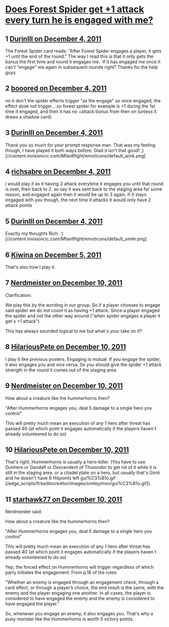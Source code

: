 # [Does Forest Spider get +1 attack every turn he is engaged with me?](https://community.fantasyflightgames.com/topic/57143-does-forest-spider-get-1-attack-every-turn-he-is-engaged-with-me/)

## 1 [DurinIII on December 4, 2011](https://community.fantasyflightgames.com/topic/57143-does-forest-spider-get-1-attack-every-turn-he-is-engaged-with-me/?do=findComment&comment=563760)

The Forest Spider card reads: "After Forest Spider engages a player, it gets +1 until the end of the round." The way I read this is that it only gets the bonus the first time and round it engages me.  If it has engaged me once it can't "engage" me again in subsequent rounds right? Thanks for the help guys. 

## 2 [booored on December 4, 2011](https://community.fantasyflightgames.com/topic/57143-does-forest-spider-get-1-attack-every-turn-he-is-engaged-with-me/?do=findComment&comment=563762)

no it don't the spider effects trigger "as the engage" so once engaged, the effect dose not trigger.. .so forest spider for example is +1 during the 1st time it engaged, and then it has no +attack bonus from then on (unless it draws a shadow card)

## 3 [DurinIII on December 4, 2011](https://community.fantasyflightgames.com/topic/57143-does-forest-spider-get-1-attack-every-turn-he-is-engaged-with-me/?do=findComment&comment=563763)

Thank you so much for your prompt response man. That was my feeling though, I have played it both ways before. Glad it isn't that good! ;) [//content.invisioncic.com/Mfantflight/emoticons/default_wink.png]

## 4 [richsabre on December 4, 2011](https://community.fantasyflightgames.com/topic/57143-does-forest-spider-get-1-attack-every-turn-he-is-engaged-with-me/?do=findComment&comment=563769)

i would play it as it having 3 attack everytime it engages you until that round is over, then back to 2. so say it was sent back to the staging area for some reason, and engaged again then it would be up to 3 again. If it stays engaged with you though, the next time it attacks it would only have 2 attack points

## 5 [DurinIII on December 4, 2011](https://community.fantasyflightgames.com/topic/57143-does-forest-spider-get-1-attack-every-turn-he-is-engaged-with-me/?do=findComment&comment=563788)

Exactly my thoughts Rich. :) [//content.invisioncic.com/Mfantflight/emoticons/default_smile.png] 

## 6 [Kiwina on December 5, 2011](https://community.fantasyflightgames.com/topic/57143-does-forest-spider-get-1-attack-every-turn-he-is-engaged-with-me/?do=findComment&comment=563849)

That's also how I play it.

## 7 [Nerdmeister on December 10, 2011](https://community.fantasyflightgames.com/topic/57143-does-forest-spider-get-1-attack-every-turn-he-is-engaged-with-me/?do=findComment&comment=566018)

Clarification:

We play this by the wording in our group. So if a player chooses to engage said spider we do not count it as having +1 attack. Since a player engaged the spider and not the other way around ("when spider engages a player it get´s +1 attack")

This has always sounded logical to me but what´s your take on it?

## 8 [HilariousPete on December 10, 2011](https://community.fantasyflightgames.com/topic/57143-does-forest-spider-get-1-attack-every-turn-he-is-engaged-with-me/?do=findComment&comment=566021)

I play it like previous posters. Engaging is mutual: If you engage the spider, it also engages you and vice versa. So you should give the spider +1 attack strength in the round it comes out of the staging area.

## 9 [Nerdmeister on December 10, 2011](https://community.fantasyflightgames.com/topic/57143-does-forest-spider-get-1-attack-every-turn-he-is-engaged-with-me/?do=findComment&comment=566024)

How about a creature like the hummerhorns then?

"After Hummerhorns engages you, deal 5 damage to a single hero you control"

This will pretty much mean an execution of any 1 hero after threat has passed 40 (at which point it engages automatically if the players haven´t already volunteered to do so)

## 10 [HilariousPete on December 10, 2011](https://community.fantasyflightgames.com/topic/57143-does-forest-spider-get-1-attack-every-turn-he-is-engaged-with-me/?do=findComment&comment=566025)

That's right, Hummerhorns is usually a hero-killer. (You have to use Dunhere or Gandalf or Descendent of Thorondor to get rid of it while it is still in the staging area. or a citadel plate on a hero, but usually that's Gimli and he doesn't have 6 Hitpoints left gui%C3%B1o.gif [/edge_scripts/fckeditor/editor/images/smiley/msn/gui%C3%B1o.gif]).

## 11 [starhawk77 on December 10, 2011](https://community.fantasyflightgames.com/topic/57143-does-forest-spider-get-1-attack-every-turn-he-is-engaged-with-me/?do=findComment&comment=566051)

Nerdmeister said:

How about a creature like the hummerhorns then?

"After Hummerhorns engages you, deal 5 damage to a single hero you control"

This will pretty much mean an execution of any 1 hero after threat has passed 40 (at which point it engages automatically if the players haven´t already volunteered to do so)



Yep, the forced effect on Hummerhorns will trigger regardless of which party initiates the engagement. From p.16 of the rules:

"Whether an enemy is engaged through an engagement check, through a card effect, or through a player’s choice, the end result is the same, with the enemy
and the player engaging one another. In all cases, the player is considered to have engaged the enemy and the enemy is considered to have engaged the player."

So, whenever you engage an enemy, it also engages you. That's why a puny monster like the Hummerhorns is worth 5 victory points.
 


